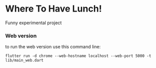 # Where To Have Lunch!

Funny experimental project

### Web version
to run the web version use this command line:

`flutter run -d chrome --web-hostname localhost --web-port 5000 -t lib/main_web.dart`